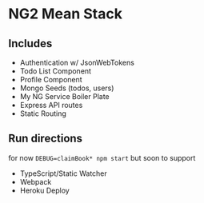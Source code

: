 # NG2 Mean Stack

## Includes	
* Authentication w/ JsonWebTokens
* Todo List Component
* Profile Component
* Mongo Seeds (todos, users)
* My NG Service Boiler Plate
* Express API routes
* Static Routing

## Run directions
for now `DEBUG=claimBook* npm start` but soon to support
- TypeScript/Static Watcher
- Webpack
- Heroku Deploy
